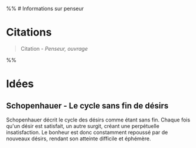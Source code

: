 %% # Informations sur penseur



# Citations
> Citation - _Penseur, ouvrage_


 %%



# Idées

## Schopenhauer - Le cycle sans fin de désirs
Schopenhauer décrit le cycle des désirs comme étant sans fin. Chaque fois qu'un désir est satisfait, un autre surgit, créant une perpétuelle insatisfaction. Le bonheur est donc constamment repoussé par de nouveaux désirs, rendant son atteinte difficile et éphémère​.
